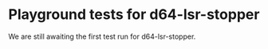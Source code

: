 # Playground tests for d64-lsr-stopper
We are still awaiting the first test run for d64-lsr-stopper.
